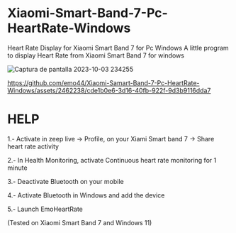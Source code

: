 # Xiaomi-Smart-Band-7-Pc-HeartRate-Windows
Heart Rate Display for Xiaomi Smart Band 7 for Pc Windows
A little program to display Heart Rate from Xiaomi Smart Band 7 for windows

![Captura de pantalla 2023-10-03 234255](https://github.com/emo44/Xiaomi-Samart-Band-7-Pc-HeartRate-Windows/assets/2462238/ffa24e1a-d103-4cc5-9399-d846b5f43f6e)


https://github.com/emo44/Xiaomi-Samart-Band-7-Pc-HeartRate-Windows/assets/2462238/cde1b0e6-3d16-40fb-922f-9d3b9116dda7

HELP
====

1.- Activate in zeep live -> Profile, on your Xiami Smart band 7 -> Share heart rate activity

2.- In Health Monitoring, activate Continuous heart rate monitoring for 1 minute

3.- Deactivate Bluetooth on your mobile

4.- Activate Bluetooth in Windows and add the device

5.- Launch EmoHeartRate


(Tested on Xiaomi Smart Band 7 and Windows 11)

